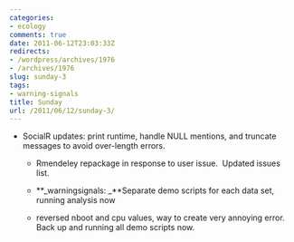 ```yaml
---
categories:
- ecology
comments: true
date: 2011-06-12T23:03:33Z
redirects:
- /wordpress/archives/1976
- /archives/1976
slug: sunday-3
tags:
- warning-signals
title: Sunday
url: /2011/06/12/sunday-3/
---
```


* SocialR updates: print runtime, handle NULL mentions, and truncate messages to avoid over-length errors.

	
  * Rmendeley repackage in response to user issue.  Updated issues list.

	
  * **_warningsignals: _**Separate demo scripts for each data set, running analysis now

	
  * reversed nboot and cpu values, way to create very annoying error.  Back up and running all demo scripts now.


